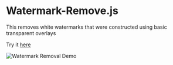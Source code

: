 # Watermark-Remove.js

This removes white watermarks that were constructed using basic transparent overlays

Try it [here](https://joesuph.github.io/Watermark-Remove.js/)

![Watermark Removal Demo](https://user-images.githubusercontent.com/41452865/66618994-862a8280-eb98-11e9-8d43-e11c6f91d08d.gif)
